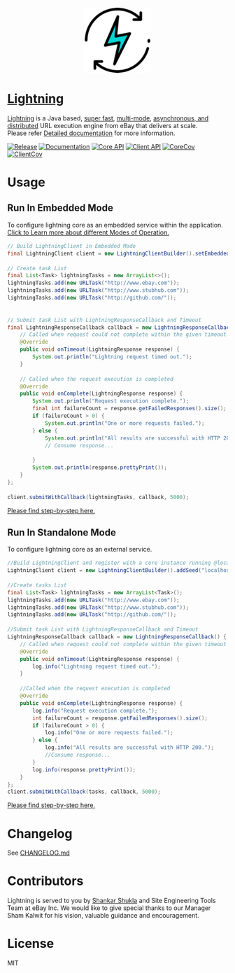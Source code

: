 <p align="center">
    <img src="./docs/images/icon.png" alt="Lightning logo" width="150" /><br>
</p>


# [Lightning](https://ebay.github.io/lightning/)
[Lightning](https://ebay.github.io/lightning/) is a Java based, [super fast](https://ebay.github.io/lightning/#benchmark), [multi-mode](https://ebay.github.io/lightning/#modes), [asynchronous, and distributed](https://ebay.github.io/lightning/#architecture) URL execution engine from eBay that delivers at scale.
<br>
Please refer [Detailed documentation](https://ebay.github.io/lightning/) for more information.


[![Release](https://img.shields.io/badge/Release-0.9.0-blue.svg)](https://img.shields.io/badge/Release-0.9.0-blue.svg)
<a href="https://ebay.github.io/lightning/" target="_blank"><img src="https://img.shields.io/website-up-down-green-red/http/shields.io.svg?label=Documentation" alt="Documentation"/></a>
<a href="https://ebay.github.io/lightning/apidocs/core/index.html" target="_blank"><img src="https://img.shields.io/website-up-down-green-red/http/shields.io.svg?label=Core%20API%20JavaDoc" alt="Core API"/></a>
<a href="https://ebay.github.io/lightning/apidocs/client/index.html" target="_blank"><img src="https://img.shields.io/website-up-down-green-red/http/shields.io.svg?label=Client%20API%20JavaDoc" alt="Client API"/></a>
[![CoreCov](https://img.shields.io/badge/Core%20Code%20Coverage-80-green.svg)](https://img.shields.io/badge/Core%20Code%20Coverage-80-green.svg)
[![ClientCov](https://img.shields.io/badge/Client%20Code%20Coverage-90-green.svg)](https://img.shields.io/badge/Client%20Code%20Coverage-90-green.svg)

# Usage
## Run In Embedded Mode
To configure lightning core as an embedded service within the application. <a href="https://ebay.github.io/lightning/#modes" target="_blank" >Click to Learn more about different Modes of Operation.</a>

```java
// Build LightningClient in Embedded Mode
final LightningClient client = new LightningClientBuilder().setEmbeddedMode(true).build();

// Create task List
final List<Task> lightningTasks = new ArrayList<>();
lightningTasks.add(new URLTask("http://www.ebay.com"));
lightningTasks.add(new URLTask("http://www.stubhub.com"));
lightningTasks.add(new URLTask("http://github.com/"));


// Submit task List with LightningResponseCallback and Timeout
final LightningResponseCallback callback = new LightningResponseCallback() {
    // Called when request could not complete within the given timeout
    @Override
    public void onTimeout(LightningResponse response) {
        System.out.println("Lightning request timed out.");
    }

    // Called when the request execution is completed
    @Override
    public void onComplete(LightningResponse response) {
        System.out.println("Request execution complete.");
        final int failureCount = response.getFailedResponses().size();
        if (failureCount > 0) {
            System.out.println("One or more requests failed.");
        } else {
            System.out.println("All results are successful with HTTP 200.");
            // Consume response...

        }
        System.out.println(response.prettyPrint());
    }
};

client.submitWithCallback(lightningTasks, callback, 5000);
```
<a href="https://ebay.github.io/lightning/#runEmbeddedModeMaven"  target="_blank"> Please find step-by-step here.</a>

## Run In Standalone Mode
To configure lightning core as an external service.

```java
//Build LightningClient and register with a core instance running @localhost on port 8989
LightningClient client = new LightningClientBuilder().addSeed("localhost").setCorePort(8989).build();

//Create tasks List
final List<Task> lightningTasks = new ArrayList<Task>();
lightningTasks.add(new URLTask("http://www.ebay.com"));
lightningTasks.add(new URLTask("http://www.stubhub.com"));
lightningTasks.add(new URLTask("http://github.com/"));

//Submit task List with LightningResponseCallback and Timeout
LightningResponseCallback callback = new LightningResponseCallback() {
    // Called when request could not complete within the given timeout
    @Override
    public void onTimeout(LightningResponse response) {
        log.info("Lightning request timed out.");
    }
    
    //Called when the request execution is completed
    @Override
    public void onComplete(LightningResponse response) {
        log.info("Request execution complete.");
        int failureCount = response.getFailedResponses().size();
        if (failureCount > 0) {
            log.info("One or more requests failed.");
        } else {
            log.info("All results are successful with HTTP 200.");
            //Consume response...
        }
        log.info(response.prettyPrint());
    }
};
client.submitWithCallback(tasks, callback, 5000);
```
<a href="https://ebay.github.io/lightning/#runStandaloneModeMaven"  target="_blank"> Please find step-by-step here.</a>
# Changelog

See [CHANGELOG.md](CHANGELOG.md)

# Contributors

Lightning is served to you by [Shankar Shukla](https://github.com/shankarshukla) and Site Engineering Tools Team at eBay Inc. We would like to give special thanks to our Manager Sham Kalwit for his vision, valuable guidance and encouragement.

# License

MIT
